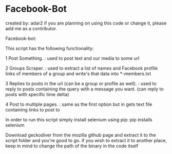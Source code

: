 # Facebook-Bot
created by: adar2 
if you are planning on using this code or change it, please add me as a contributor.

Facebook-bot:

This script has the following functionality:

1 Post Something. : used to post text and our media to some url

2 Groups Scraper. : used to extract a list of names and Facebook profile links of members of a group and write's that data into *-members.txt

3 Replies to posts in the url (can be a group or profile as well). : used to reply to posts containing the query with a message you want. (can reply to posts with specific time delta)

4 Post to multiple pages. : same as the first option but in gets text file containing links to post to 

In order to run this script simply install selenium using pip:
pip installs selenium

Download geckodiver from the mozilla github page and extract it to the script folder and you're good to go.
if you wish to extract it to another place, keep in mind to change the path of the binary in the code itself
